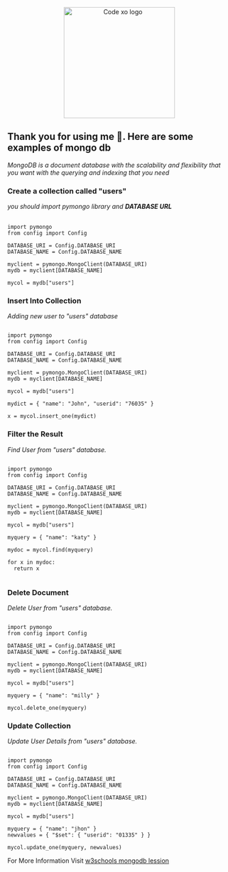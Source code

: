 <p align="center"><a href="https://thecodexo.com" target="_blank" rel="noopener noreferrer"><img width="250" src="https://github.com/kalanakt/Pyrogram-Telegram-Bot-Template/blob/main/pic/logo_transparent_1100x300.png" alt="Code xo logo"></a></p>

<h2>Thank you for using me 💖. Here are some examples of mongo db</h2>

<em>MongoDB is a document database with the scalability and flexibility that you want with the querying and indexing that you need</em>

<h3>Create a collection called "users"</h3>
<em>you should import pymongo library and <strong>DATABASE URL</strong></em>
<br><br>

```
import pymongo
from config import Config 

DATABASE_URI = Config.DATABASE_URI
DATABASE_NAME = Config.DATABASE_NAME

myclient = pymongo.MongoClient(DATABASE_URI)
mydb = myclient[DATABASE_NAME]

mycol = mydb["users"]

```

<h3>Insert Into Collection</h3>
<em>Adding new user to "users" database</em>

```

import pymongo
from config import Config 

DATABASE_URI = Config.DATABASE_URI
DATABASE_NAME = Config.DATABASE_NAME

myclient = pymongo.MongoClient(DATABASE_URI)
mydb = myclient[DATABASE_NAME]

mycol = mydb["users"]

mydict = { "name": "John", "userid": "76035" }

x = mycol.insert_one(mydict)

```

<h3>Filter the Result</h3>
<em>Find User from "users" database.</em>

```

import pymongo
from config import Config 

DATABASE_URI = Config.DATABASE_URI
DATABASE_NAME = Config.DATABASE_NAME

myclient = pymongo.MongoClient(DATABASE_URI)
mydb = myclient[DATABASE_NAME]

mycol = mydb["users"]

myquery = { "name": "katy" }

mydoc = mycol.find(myquery)

for x in mydoc:
  return x
  
```

<h3>Delete Document</h3>
<em>Delete User from "users" database.</em>

```

import pymongo
from config import Config 

DATABASE_URI = Config.DATABASE_URI
DATABASE_NAME = Config.DATABASE_NAME

myclient = pymongo.MongoClient(DATABASE_URI)
mydb = myclient[DATABASE_NAME]

mycol = mydb["users"]

myquery = { "name": "milly" }

mycol.delete_one(myquery) 

```

<h3>Update Collection</h3>
<em>Update User Details from "users" database.</em>

```

import pymongo
from config import Config 

DATABASE_URI = Config.DATABASE_URI
DATABASE_NAME = Config.DATABASE_NAME

myclient = pymongo.MongoClient(DATABASE_URI)
mydb = myclient[DATABASE_NAME]

mycol = mydb["users"]

myquery = { "name": "jhon" }
newvalues = { "$set": { "userid": "01335" } }

mycol.update_one(myquery, newvalues)

```

<p>For More Information Visit <a href="https://www.w3schools.com/python/python_mongodb_getstarted.asp">w3schools mongodb lession</a>
